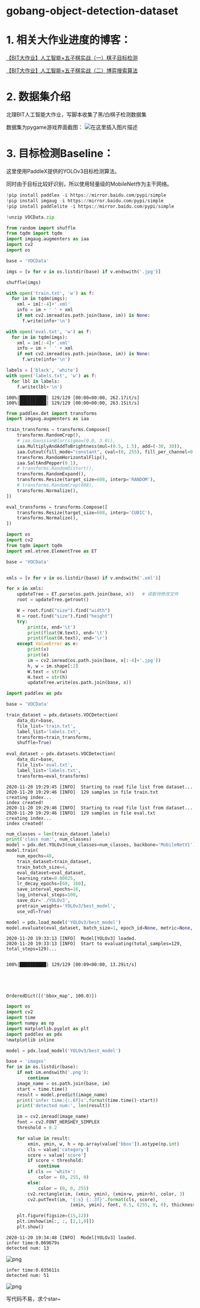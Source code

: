 # gobang-object-detection-dataset

# 1. 相关大作业进度的博客：

[【BIT大作业】人工智能+五子棋实战（一）棋子目标检测](https://blog.csdn.net/weixin_44936889/article/details/109862218)

[【BIT大作业】人工智能+五子棋实战（二）博弈搜索算法](https://blog.csdn.net/weixin_44936889/article/details/110380769)

# 2. 数据集介绍
北理BIT人工智能大作业，写脚本收集了黑/白棋子检测数据集

数据集为pygame游戏界面截图：
![在这里插入图片描述](https://img-blog.csdnimg.cn/20201120194534365.png?x-oss-process=image/watermark,type_ZmFuZ3poZW5naGVpdGk,shadow_10,text_aHR0cHM6Ly9ibG9nLmNzZG4ubmV0L3dlaXhpbl80NDkzNjg4OQ==,size_16,color_FFFFFF,t_70#pic_center)

# 3. 目标检测Baseline：

这里使用PaddleX提供的YOLOv3目标检测算法。

同时由于目标比较好识别，所以使用轻量级的MobileNet作为主干网络。
```python
!pip install paddlex -i https://mirror.baidu.com/pypi/simple
!pip install imgaug -i https://mirror.baidu.com/pypi/simple
!pip install paddlelite -i https://mirror.baidu.com/pypi/simple
```


```python
!unzip VOCData.zip
```


```python
from random import shuffle
from tqdm import tqdm
import imgaug.augmenters as iaa
import cv2
import os

base = 'VOCData'

imgs = [v for v in os.listdir(base) if v.endswith('.jpg')]

shuffle(imgs)

with open('train.txt', 'w') as f:
  for im in tqdm(imgs):
    xml = im[:-4]+'.xml'
    info = im + ' ' + xml
    if not cv2.imread(os.path.join(base, im)) is None:
      f.write(info+'\n')

with open('eval.txt', 'w') as f:
  for im in tqdm(imgs):
    xml = im[:-4]+'.xml'
    info = im + ' ' + xml
    if not cv2.imread(os.path.join(base, im)) is None:
      f.write(info+'\n')

labels = ['black', 'white']
with open('labels.txt', 'w') as f:
  for lbl in labels:
    f.write(lbl+'\n')
```

    100%|██████████| 129/129 [00:00<00:00, 262.17it/s]
    100%|██████████| 129/129 [00:00<00:00, 263.15it/s]



```python
from paddlex.det import transforms
import imgaug.augmenters as iaa

train_transforms = transforms.Compose([
    transforms.RandomCrop(),
    # iaa.GaussianBlur(sigma=(0.0, 3.0)),
    iaa.MultiplyAndAddToBrightness(mul=(0.5, 1.5), add=(-30, 30)),
    iaa.Cutout(fill_mode="constant", cval=(0, 255), fill_per_channel=0.5),
    transforms.RandomHorizontalFlip(),
    iaa.SaltAndPepper(0.1),
    # transforms.RandomDistort(),
    transforms.RandomExpand(),
    transforms.Resize(target_size=608, interp='RANDOM'),
    # transforms.RandomCrop(608),
    transforms.Normalize(),
])

eval_transforms = transforms.Compose([
    transforms.Resize(target_size=608, interp='CUBIC'),
    transforms.Normalize(),
])
```


```python
import os
import cv2
from tqdm import tqdm
import xml.etree.ElementTree as ET

base = 'VOCData'


xmls = [v for v in os.listdir(base) if v.endswith('.xml')]

for x in xmls:
    updateTree = ET.parse(os.path.join(base, x))   # 读取待修改文件
    root = updateTree.getroot()

    W = root.find("size").find("width")
    H = root.find("size").find("height")
    try:
        print(x, end='\t')
        print(float(W.text), end='\t')
        print(float(H.text), end='\r')
    except ValueError as e:
        print(x)
        print(e)
        im = cv2.imread(os.path.join(base, x[:-4]+'.jpg'))
        h, w = im.shape[:2]
        W.text = str(w)
        H.text = str(h)
        updateTree.write(os.path.join(base, x))
```


```python
import paddlex as pdx

base = 'VOCData'

train_dataset = pdx.datasets.VOCDetection(
    data_dir=base,
    file_list='train.txt',
    label_list='labels.txt',
    transforms=train_transforms,
    shuffle=True)
    
eval_dataset = pdx.datasets.VOCDetection(
    data_dir=base,
    file_list='eval.txt',
    label_list='labels.txt',
    transforms=eval_transforms)
```

    2020-11-20 19:29:45 [INFO]	Starting to read file list from dataset...
    2020-11-20 19:29:46 [INFO]	129 samples in file train.txt
    creating index...
    index created!
    2020-11-20 19:29:46 [INFO]	Starting to read file list from dataset...
    2020-11-20 19:29:46 [INFO]	129 samples in file eval.txt
    creating index...
    index created!



```python
num_classes = len(train_dataset.labels)
print('class num:', num_classes)
model = pdx.det.YOLOv3(num_classes=num_classes, backbone='MobileNetV1')
model.train(
    num_epochs=48,
    train_dataset=train_dataset,
    train_batch_size=4,
    eval_dataset=eval_dataset,
    learning_rate=0.00025,
    lr_decay_epochs=[60, 160],
    save_interval_epochs=16,
    log_interval_steps=100,
    save_dir='./YOLOv3',
    pretrain_weights='YOLOv3/best_model',
    use_vdl=True)
```


```python
model = pdx.load_model('YOLOv3/best_model')
model.evaluate(eval_dataset, batch_size=1, epoch_id=None, metric=None, return_details=False)
```

    2020-11-20 19:33:13 [INFO]	Model[YOLOv3] loaded.
    2020-11-20 19:33:13 [INFO]	Start to evaluating(total_samples=129, total_steps=129)...


    100%|██████████| 129/129 [00:09<00:00, 13.29it/s]





    OrderedDict([('bbox_map', 100.0)])




```python
import os
import cv2
import time
import numpy as np
import matplotlib.pyplot as plt
import paddlex as pdx
%matplotlib inline

model = pdx.load_model('YOLOv3/best_model')

base = 'images'
for im in os.listdir(base):
    if not im.endswith('.png'):
        continue
    image_name = os.path.join(base, im)
    start = time.time()
    result = model.predict(image_name)
    print('infer time:{:.6f}s'.format(time.time()-start))
    print('detected num:', len(result))

    im = cv2.imread(image_name)
    font = cv2.FONT_HERSHEY_SIMPLEX
    threshold = 0.2

    for value in result:
        xmin, ymin, w, h = np.array(value['bbox']).astype(np.int)
        cls = value['category']
        score = value['score']
        if score < threshold:
            continue
        if cls == 'white':
            color = (0, 255, 0)
        else:
            color = (0, 0, 255)
        cv2.rectangle(im, (xmin, ymin), (xmin+w, ymin+h), color, 3)
        cv2.putText(im, '{:s} {:.3f}'.format(cls, score),
                        (xmin, ymin), font, 0.5, (255, 0, 0), thickness=1)

    plt.figure(figsize=(15,12))
    plt.imshow(im[:, :, [2,1,0]])
    plt.show()
```

    2020-11-20 19:34:48 [INFO]	Model[YOLOv3] loaded.
    infer time:0.069679s
    detected num: 13



![png](output_8_1.png)


    infer time:0.035611s
    detected num: 51



![png](output_8_3.png)




写代码不易，求个star~
